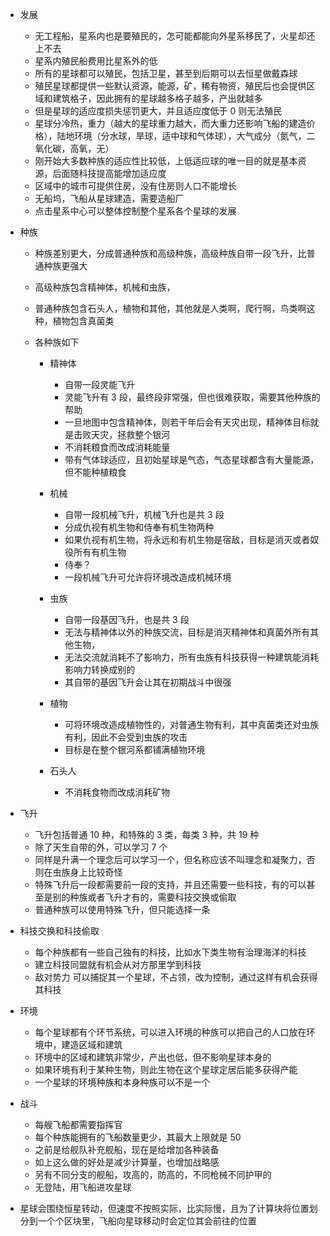 -   发展

    -   无工程船，星系内也是要殖民的，怎可能都能向外星系移民了，火星却还上不去
    -   星系内殖民船费用比星系外的低
    -   所有的星球都可以殖民，包括卫星，甚至到后期可以去恒星做戴森球
    -   殖民星球都提供一些默认资源，能源，矿，稀有物资，殖民后也会提供区域和建筑格子，因此拥有的星球越多格子越多，产出就越多
    -   但是星球的适应度损失惩罚更大，并且适应度低于 0 则无法殖民
    -   星球分冷热，重力（越大的星球重力越大，而大重力还影响飞船的建造价格），陆地环境（分水球，旱球，适中球和气体球），大气成分（氮气，二氧化碳，高氧，无）
    -   刚开始大多数种族的适应性比较低，上低适应球的唯一目的就是基本资源，后面随科技提高能增加适应度
    -   区域中的城市可提供住房，没有住房则人口不能增长
    -   无船坞，飞船从星球建造，需要造船厂
    -   点击星系中心可以整体控制整个星系各个星球的发展

-   种族

    -   种族差别更大，分成普通种族和高级种族，高级种族自带一段飞升，比普通种族更强大
    -   高级种族包含精神体，机械和虫族，
    -   普通种族包含石头人，植物和其他，其他就是人类啊，爬行啊，鸟类啊这种，植物包含真菌类
    -   各种族如下

        -   精神体

            -   自带一段灵能飞升
            -   灵能飞升有 3 段，最终段非常强，但也很难获取，需要其他种族的帮助
            -   一旦地图中包含精神体，则若干年后会有天灾出现，精神体目标就是击败天灾，拯救整个银河
            -   不消耗粮食而改成消耗能量
            -   带有气体球适应，且初始星球是气态，气态星球都含有大量能源，但不能种植粮食

        -   机械

            -   自带一段机械飞升，机械飞升也是共 3 段
            -   分成仇视有机生物和侍奉有机生物两种
            -   如果仇视有机生物，将永远和有机生物是宿敌，目标是消灭或者奴役所有有机生物
            -   侍奉？
            -   一段机械飞升可允许将环境改造成机械环境

        -   虫族

            -   自带一段基因飞升，也是共 3 段
            -   无法与精神体以外的种族交流，目标是消灭精神体和真菌外所有其他生物，
            -   无法交流就消耗不了影响力，所有虫族有科技获得一种建筑能消耗影响力转换成别的
            -   其自带的基因飞升会让其在初期战斗中很强

        -   植物

            -   可将环境改造成植物性的，对普通生物有利，其中真菌类还对虫族有利，因此不会受到虫族的攻击
            -   目标是在整个银河系都铺满植物环境

        -   石头人
            -   不消耗食物而改成消耗矿物

-   飞升

    -   飞升包括普通 10 种，和特殊的 3 类，每类 3 种，共 19 种
    -   除了天生自带的外，可以学习 7 个
    -   同样是升满一个理念后可以学习一个，但名称应该不叫理念和凝聚力，否则在虫族身上比较奇怪
    -   特殊飞升后一段都需要前一段的支持，并且还需要一些科技，有的可以甚至是别的种族或者飞升才有的，需要科技交换或偷取
    -   普通种族可以使用特殊飞升，但只能选择一条

-   科技交换和科技偷取

    -   每个种族都有一些自己独有的科技，比如水下类生物有治理海洋的科技
    -   建立科技同盟就有机会从对方那里学到科技
    -   敌对势力 可以捕捉其一个星球，不占领，改为控制，通过这样有机会获得其科技

-   环境

    -   每个星球都有个环节系统，可以进入环境的种族可以把自己的人口放在环境中，建造区域和建筑
    -   环境中的区域和建筑非常少，产出也低，但不影响星球本身的
    -   如果环境有利于某种生物，则此生物在这个星球定居后能多获得产能
    -   一个星球的环境种族和本身种族可以不是一个

-   战斗

    -   每艘飞船都需要指挥官
    -   每个种族能拥有的飞船数量更少，其最大上限就是 50
    -   之前是给舰队补充舰船，现在是给增加各种装备
    -   如上这么做的好处是减少计算量，也增加战略感
    -   另有不同分支的舰船，攻高的，防高的，不同枪械不同护甲的
    -   无登陆，用飞船进攻星球

-   星球会围绕恒星转动，但速度不按照实际，比实际慢，且为了计算块将位置划分到一个个区块里，飞船向星球移动时会定位其会前往的位置
